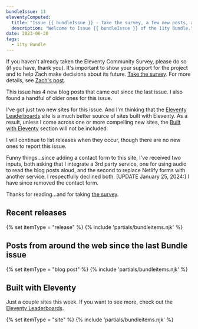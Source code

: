 ```yaml
---
bundleIssue: 11
eleventyComputed:
  title: "Issue {{ bundleIssue }} - Take the survey, a few new posts, a handful of oldies, and a couple of sites"
  description: "Welcome to Issue {{ bundleIssue }} of the 11ty Bundle."
date: 2023-06-30
tags:
  - 11ty Bundle
---
```


If you haven't already taken the Eleventy Community Survey, please do so (if you have, thank you). It's important to show your support for the project and to help Zach make decisions about its future. [Take the survey](https://forms.gle/zFA4Jno1cfT8nt9J8). For more details, see [Zach's post](https://www.zachleat.com/web/eleventy-side-project/).

This issue has 4 new blog posts that came out since the last issue. I also found a handful of older ones for this issue.

I've got just two new sites for this issue. And I'm thinking that the [Eleventy Leaderboards](https://www.11ty.dev/speedlify/) site is a much better source of sites built with Eleventy. As a result, unless I come across one or more compelling new sites, the [Built with Eleventy](#sites) section will not be included.

I will continue to list releases when they occur, though there are no new ones to report this issue.

Funny things...since adding a contact form to this site, I've received two inputs, both asking that I integrate a 3rd party service, one for using audio to read the blog posts aloud, and the second to replace Netlify forms with another service. I respectfully declined both. [UPDATE January 25, 2024:] I have since removed the contact form.

Thanks for reading...and for taking [the survey](https://forms.gle/zFA4Jno1cfT8nt9J8).

<div id="releases"></div>

## Recent releases

{% set itemType = "release" %}
{% include 'partials/bundleitems.njk' %}

## Posts from around the web since the last Bundle issue

{% set itemType = "blog post" %}
{% include 'partials/bundleitems.njk' %}

<div id="sites"></div>

## Built with Eleventy

Just a couple sites this week. If you want to see more, check out the [Eleventy Leaderboards](https://www.11ty.dev/speedlify/).

{% set itemType = "site" %}
{% include 'partials/bundleitems.njk' %}
